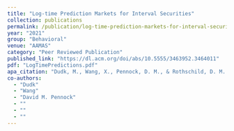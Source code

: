 ```yaml
---
title: "Log-time Prediction Markets for Interval Securities"
collection: publications
permalink: /publication/log-time-prediction-markets-for-interval-securities
year: "2021"
group: "Behavioral"
venue: "AAMAS"
category: "Peer Reviewed Publication"
published_link: "https://dl.acm.org/doi/abs/10.5555/3463952.3464011"
pdf: "LogTimePredictions.pdf"
apa_citation: "Dudk, M., Wang, X., Pennock, D. M., & Rothschild, D. M. (2021). Log-time prediction markets for interval securities. arXiv preprint arXiv:2102.07308."
co-authors:
  - "Dudk"
  - "Wang"
  - "David M. Pennock"
  - ""
  - ""
  - ""
---
```

